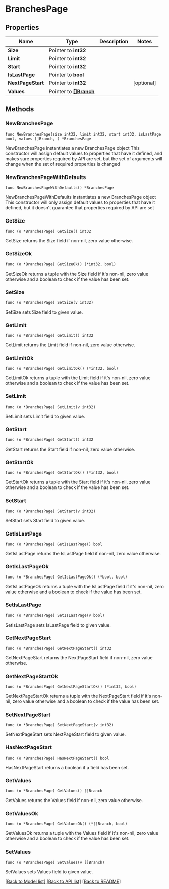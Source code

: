 # BranchesPage

## Properties

Name | Type | Description | Notes
------------ | ------------- | ------------- | -------------
**Size** | Pointer to **int32** |  | 
**Limit** | Pointer to **int32** |  | 
**Start** | Pointer to **int32** |  | 
**IsLastPage** | Pointer to **bool** |  | 
**NextPageStart** | Pointer to **int32** |  | [optional] 
**Values** | Pointer to [**[]Branch**](branch.md) |  | 

## Methods

### NewBranchesPage

`func NewBranchesPage(size int32, limit int32, start int32, isLastPage bool, values []Branch, ) *BranchesPage`

NewBranchesPage instantiates a new BranchesPage object
This constructor will assign default values to properties that have it defined,
and makes sure properties required by API are set, but the set of arguments
will change when the set of required properties is changed

### NewBranchesPageWithDefaults

`func NewBranchesPageWithDefaults() *BranchesPage`

NewBranchesPageWithDefaults instantiates a new BranchesPage object
This constructor will only assign default values to properties that have it defined,
but it doesn't guarantee that properties required by API are set

### GetSize

`func (o *BranchesPage) GetSize() int32`

GetSize returns the Size field if non-nil, zero value otherwise.

### GetSizeOk

`func (o *BranchesPage) GetSizeOk() (*int32, bool)`

GetSizeOk returns a tuple with the Size field if it's non-nil, zero value otherwise
and a boolean to check if the value has been set.

### SetSize

`func (o *BranchesPage) SetSize(v int32)`

SetSize sets Size field to given value.


### GetLimit

`func (o *BranchesPage) GetLimit() int32`

GetLimit returns the Limit field if non-nil, zero value otherwise.

### GetLimitOk

`func (o *BranchesPage) GetLimitOk() (*int32, bool)`

GetLimitOk returns a tuple with the Limit field if it's non-nil, zero value otherwise
and a boolean to check if the value has been set.

### SetLimit

`func (o *BranchesPage) SetLimit(v int32)`

SetLimit sets Limit field to given value.


### GetStart

`func (o *BranchesPage) GetStart() int32`

GetStart returns the Start field if non-nil, zero value otherwise.

### GetStartOk

`func (o *BranchesPage) GetStartOk() (*int32, bool)`

GetStartOk returns a tuple with the Start field if it's non-nil, zero value otherwise
and a boolean to check if the value has been set.

### SetStart

`func (o *BranchesPage) SetStart(v int32)`

SetStart sets Start field to given value.


### GetIsLastPage

`func (o *BranchesPage) GetIsLastPage() bool`

GetIsLastPage returns the IsLastPage field if non-nil, zero value otherwise.

### GetIsLastPageOk

`func (o *BranchesPage) GetIsLastPageOk() (*bool, bool)`

GetIsLastPageOk returns a tuple with the IsLastPage field if it's non-nil, zero value otherwise
and a boolean to check if the value has been set.

### SetIsLastPage

`func (o *BranchesPage) SetIsLastPage(v bool)`

SetIsLastPage sets IsLastPage field to given value.


### GetNextPageStart

`func (o *BranchesPage) GetNextPageStart() int32`

GetNextPageStart returns the NextPageStart field if non-nil, zero value otherwise.

### GetNextPageStartOk

`func (o *BranchesPage) GetNextPageStartOk() (*int32, bool)`

GetNextPageStartOk returns a tuple with the NextPageStart field if it's non-nil, zero value otherwise
and a boolean to check if the value has been set.

### SetNextPageStart

`func (o *BranchesPage) SetNextPageStart(v int32)`

SetNextPageStart sets NextPageStart field to given value.

### HasNextPageStart

`func (o *BranchesPage) HasNextPageStart() bool`

HasNextPageStart returns a boolean if a field has been set.

### GetValues

`func (o *BranchesPage) GetValues() []Branch`

GetValues returns the Values field if non-nil, zero value otherwise.

### GetValuesOk

`func (o *BranchesPage) GetValuesOk() (*[]Branch, bool)`

GetValuesOk returns a tuple with the Values field if it's non-nil, zero value otherwise
and a boolean to check if the value has been set.

### SetValues

`func (o *BranchesPage) SetValues(v []Branch)`

SetValues sets Values field to given value.



[[Back to Model list]](../README.md#documentation-for-models) [[Back to API list]](../README.md#documentation-for-api-endpoints) [[Back to README]](../README.md)


